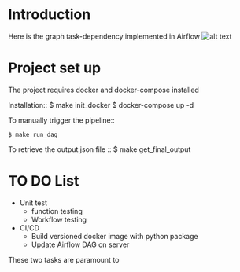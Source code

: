 # Introduction

Here is the graph task-dependency implemented in Airflow
![alt text](https://user-images.githubusercontent.com/22119606/107688524-06d72280-6ca8-11eb-8c41-91d344101eee.jpg)

# Project set up

The project requires docker and docker-compose installed

Installation::
	$ make init_docker
        $ docker-compose up -d

To manually trigger the pipeline::

	$ make run_dag

To retrieve the output.json file ::
	$ make get_final_output


# TO DO List

* Unit test
	* function testing
	* Workflow testing
* CI/CD
	* Build versioned docker image with python package
	* Update Airflow DAG on server

These two tasks are paramount to 
